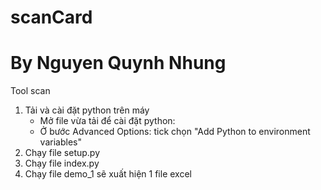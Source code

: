 # scanCard
# By Nguyen Quynh Nhung
Tool scan
1. Tải và cài đặt python trên máy 
   - Mở file vừa tải để cài đặt python:
   - Ở bước Advanced Options: tick chọn "Add Python to environment variables"
2. Chạy file setup.py
3. Chạy file index.py
4. Chạy file demo_1 sẽ xuất hiện 1 file excel
